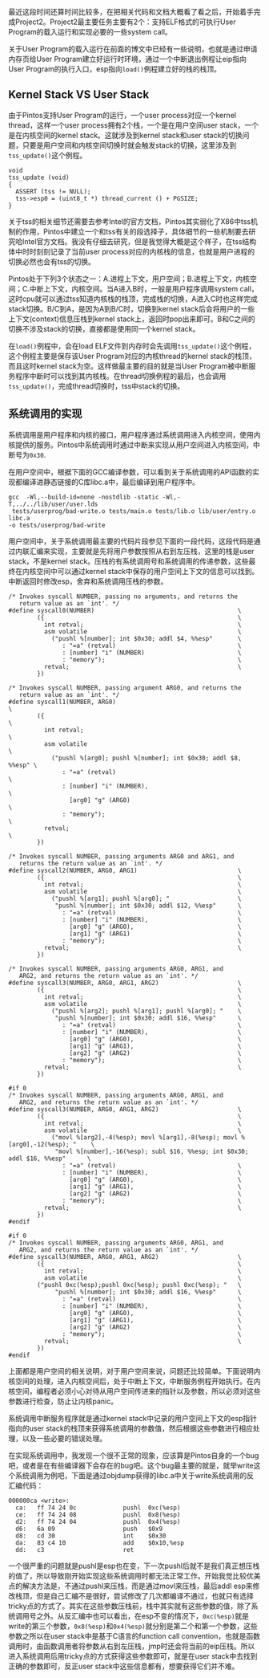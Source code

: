 <!---
title:: Pintos实验阶段总结3
date:: 2015-02-02 21:08
categories:: 系统与网络
tags:: c, pintos, schedule
-->

最近这段时间还算时间比较多，在把相关代码和文档大概看了看之后，开始着手完成Project2。Project2最主要任务主要有2个：支持ELF格式的可执行User Program的载入运行和实现必要的一些system call。

关于User Program的载入运行在前面的博文中已经有一些说明，也就是通过申请内存页给User Program建立好运行时环境，通过一个中断退出例程让eip指向User Program的执行入口，esp指向`load()`例程建立好的栈的栈顶。
## Kernel Stack VS User Stack
由于Pintos支持User Program的运行，一个user process对应一个kernel thread，这样一个user process拥有2个栈，一个是在用户空间user stack，一个是在内核空间的kernel stack。这就涉及到kernel stack和user stack的切换问题，只要是用户空间和内核空间切换时就会触发stack的切换，这里涉及到`tss_update()`这个例程。
```
void
tss_update (void) 
{
  ASSERT (tss != NULL);
  tss->esp0 = (uint8_t *) thread_current () + PGSIZE;
}
```
关于tss的相关细节还需要去参考Intel的官方文档，Pintos其实弱化了X86中tss机制的作用，Pintos中建立一个和tss有关的段选择子，具体细节的一些机制要去研究哈Intel官方文档。我没有仔细去研究，但是我觉得大概是这个样子，在tss结构体中时时刻刻记录了当前user process对应的内核栈的信息，也就是用户进程的切换必然也会有tss的切换。

Pintos处于下列3个状态之一：A.进程上下文，用户空间；B.进程上下文，内核空间；C.中断上下文，内核空间。当A进入B时，一般是用户程序调用system call，这时cpu就可以通过tss知道内核栈的栈顶，完成栈的切换，A进入C时也这样完成stack切换。B/C到A，是因为A到B/C时，切换到kernel stack后会将用户的一些上下文(context)信息压栈到kernel stack上，返回时pop出来即可。B和C之间的切换不涉及stack的切换，直接都是使用同一个kernel stack。

在`load()`例程中，会在load ELF文件到内存时会先调用`tss_update()`这个例程，这个例程主要是保存该User Program对应的内核thread的kernel stack的栈顶，而且这时kernel stack为空。这样做最主要的目的就是当User Program被中断服务程序中断时可以找到其内核栈。在thread切换例程的最后，也会调用`tss_update()`，完成thread切换时，tss中stack的切换。
## 系统调用的实现
系统调用是用户程序和内核的接口，用户程序通过系统调用进入内核空间，使用内核提供的服务。Pintos中系统调用时通过中断来实现从用户空间进入内核空间，中断号为`0x30`.

在用户空间中，根据下面的GCC编译参数，可以看到关于系统调用的API函数的实现都编译进静态链接的C库libc.a中，最后编译到用户程序中。
```
gcc  -Wl,--build-id=none -nostdlib -static -Wl,-T,../../lib/user/user.lds
 tests/userprog/bad-write.o tests/main.o tests/lib.o lib/user/entry.o libc.a 
-o tests/userprog/bad-write
```
用户空间中，关于系统调用最主要的代码片段参见下面的一段代码，这段代码是通过内联汇编来实现，主要就是先将用户参数按照从右到左压栈，这里的栈是user stack，不是kernel stack。压栈的有系统调用号和系统调用的传递参数，这些最终在内核空间中可以通过kernel stack中保存的用户空间上下文的信息可以找到。中断返回时修改esp，舍弃和系统调用压栈的参数。
```
/* Invokes syscall NUMBER, passing no arguments, and returns the
   return value as an `int'. */
#define syscall0(NUMBER)                                        \
        ({                                                      \
          int retval;                                           \
          asm volatile                                          \
            ("pushl %[number]; int $0x30; addl $4, %%esp"       \
               : "=a" (retval)                                  \
               : [number] "i" (NUMBER)                          \
               : "memory");                                     \
          retval;                                               \
        })

/* Invokes syscall NUMBER, passing argument ARG0, and returns the
   return value as an `int'. */
#define syscall1(NUMBER, ARG0)                                           \
        ({                                                               \
          int retval;                                                    \
          asm volatile                                                   \
            ("pushl %[arg0]; pushl %[number]; int $0x30; addl $8, %%esp" \
               : "=a" (retval)                                           \
               : [number] "i" (NUMBER),                                  \
                 [arg0] "g" (ARG0)                                       \
               : "memory");                                              \
          retval;                                                        \
        })

/* Invokes syscall NUMBER, passing arguments ARG0 and ARG1, and
   returns the return value as an `int'. */
#define syscall2(NUMBER, ARG0, ARG1)                            \
        ({                                                      \
          int retval;                                           \
          asm volatile                                          \
            ("pushl %[arg1]; pushl %[arg0]; "                   \
             "pushl %[number]; int $0x30; addl $12, %%esp"      \
               : "=a" (retval)                                  \
               : [number] "i" (NUMBER),                         \
                 [arg0] "g" (ARG0),                             \
                 [arg1] "g" (ARG1)                              \
               : "memory");                                     \
          retval;                                               \
        })

/* Invokes syscall NUMBER, passing arguments ARG0, ARG1, and
   ARG2, and returns the return value as an `int'. */
#define syscall3(NUMBER, ARG0, ARG1, ARG2)                      \
        ({                                                      \
          int retval;                                           \
          asm volatile                                          \
            ("pushl %[arg2]; pushl %[arg1]; pushl %[arg0]; "    \
             "pushl %[number]; int $0x30; addl $16, %%esp"      \
               : "=a" (retval)                                  \
               : [number] "i" (NUMBER),                         \
                 [arg0] "g" (ARG0),                             \
                 [arg1] "g" (ARG1),                             \
                 [arg2] "g" (ARG2)                              \
               : "memory");                                     \
          retval;                                               \
        })

#if 0
/* Invokes syscall NUMBER, passing arguments ARG0, ARG1, and
   ARG2, and returns the return value as an `int'. */
#define syscall3(NUMBER, ARG0, ARG1, ARG2)                      \
        ({                                                      \
          int retval;                                           \
          asm volatile                                          \
            ("movl %[arg2],-4(%esp); movl %[arg1],-8(%esp); movl %[arg0],-12(%esp); "    \
             "movl %[number],-16(%esp); subl $16, %%esp; int $0x30; addl $16, %%esp"      \
               : "=a" (retval)                                  \
               : [number] "i" (NUMBER),                         \
                 [arg0] "g" (ARG0),                             \
                 [arg1] "g" (ARG1),                             \
                 [arg2] "g" (ARG2)                              \
               : "memory");                                     \
          retval;                                               \
        })
#endif

#if 0
/* Invokes syscall NUMBER, passing arguments ARG0, ARG1, and
   ARG2, and returns the return value as an `int'. */
#define syscall3(NUMBER, ARG0, ARG1, ARG2)                      \
        ({                                                      \
          int retval;                                           \
          asm volatile                                          \
        ("pushl 0xc(%esp);pushl 0xc(%esp); pushl 0xc(%esp); "   \
             "pushl %[number]; int $0x30; addl $16, %%esp"      \
               : "=a" (retval)                                  \
               : [number] "i" (NUMBER),                         \
                 [arg0] "g" (ARG0),                             \
                 [arg1] "g" (ARG1),                             \
                 [arg2] "g" (ARG2)                              \
               : "memory");                                     \
          retval;                                               \
        })
#endif
```
上面都是用户空间的相关说明，对于用户空间来说，问题还比较简单。下面说明内核空间的处理，进入内核空间后，处于中断上下文，中断服务例程开始执行。在内核空间，编程者必须小心对待从用户空间传进来的指针以及参数，所以必须对这些参数进行检查，防止让内核panic。

系统调用中断服务程序就是通过kernel stack中记录的用户空间上下文的esp指针指向的user stack的栈顶来获得系统调用的参数值，然后根据这些参数进行相应处理，以及一些必要的错误处理。

在实现系统调用中，我发现一个很不正常的现象，应该算是Pintos自身的一个bug吧，或者是在有些编译器下会存在的bug吧。这个bug最主要的就是，就举write这个系统调用为例吧，下面是通过objdump获得的libc.a中关于write系统调用的反汇编代码：
```
000000ca <write>:
  ca:   ff 74 24 0c             pushl  0xc(%esp)
  ce:   ff 74 24 08             pushl  0x8(%esp)
  d2:   ff 74 24 04             pushl  0x4(%esp)
  d6:   6a 09                   push   $0x9
  d8:   cd 30                   int    $0x30
  da:   83 c4 10                add    $0x10,%esp
  dd:   c3                      ret
```
一个很严重的问题就是pushl是esp也在变，下一次pushl后就不是我们真正想压栈的值了，所以导致刚开始实现这些系统调用时都无法正常工作。开始我觉比较优美点的解决方法是，不通过pushl来压栈，而是通过movl来压栈，最后addl esp来修改栈顶，但是自己汇编不是很好，尝试修改了几次都编译不通过，也就只有选择tricky点的方式了。其实在这些参数压栈前，栈中其实就有这些参数的值，除了系统调用号之外。从反汇编中也可以看出，在esp不变的情况下，`0xc(%esp)`就是write的第三个参数，`0x8(%esp)`和`0x4(%esp)`就分别是第二个和第一个参数，这些参数之所以在user stack中是基于C语言的function call convention，也就是函数调用时，由函数调用者将参数从右到左压栈，jmp时还会将当前的eip压栈。所以进入系统调用后用tricky点的方式获得这些参数即可，就是在user stack中去找到正确的参数即可，反正user stack中这些信息都有，想要获得它们并不难。
